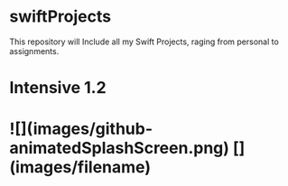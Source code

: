 # swiftProjects
<p> This repository will Include all my Swift Projects, raging from personal to assignments.<p>

<h1> Intensive 1.2<h1>
![](images/github-animatedSplashScreen.png)
[](images/filename)
